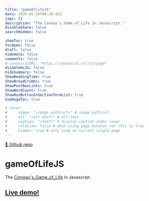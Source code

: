 ```yaml
---
title: "gameOfLifeJS"
date: 2020-05-26T08:28:45Z
tags: []
description: "The Conway's_Game_of_Life in Javascript."
disableShare: false
searchHidden: false

showToc: true
TocOpen: false
draft: false
hidemeta: false
comments: false
# canonicalURL: "https://canonical.url/to/page"
disableHLJS: false
hideSummary: false
ShowReadingTime: true
ShowBreadCrumbs: true
ShowPostNavLinks: true
ShowWordCount: true
ShowRssButtonInSectionTermList: true
UseHugoToc: true

# cover:
#     image: "<image path/url>" # image path/url
#     alt: "<alt text>" # alt text
#     caption: "<text>" # display caption under cover
#     relative: false # when using page bundles set this to true
#     hidden: true # only hide on current single page
---
```


[🔗 Github repo](https://github.com/dev-abir/gameOfLifeJS)

# gameOfLifeJS

The [Conway's_Game_of_Life](https://en.wikipedia.org/wiki/Conway%27s_Game_of_Life) in Javascript.
<br>
## [Live demo!](https://dev-abir.github.io/gameOfLifeJS/)

